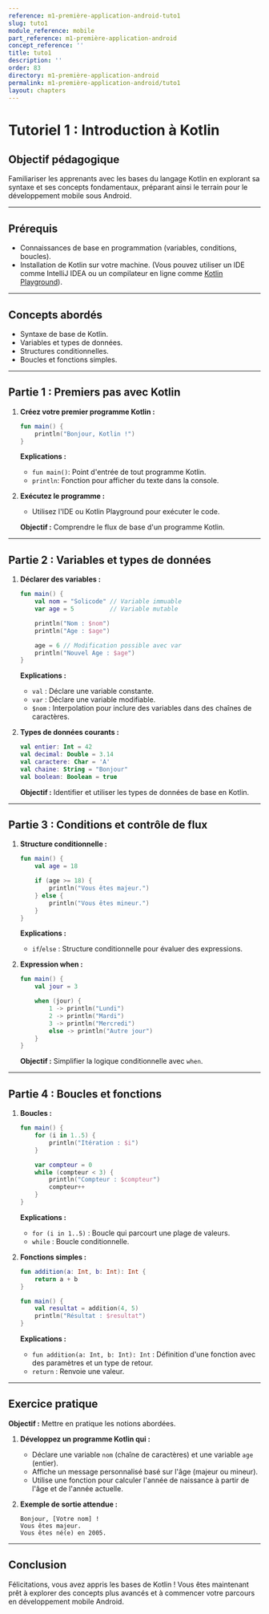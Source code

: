 ```yaml
---
reference: m1-première-application-android-tuto1
slug: tuto1
module_reference: mobile
part_reference: m1-première-application-android
concept_reference: ''
title: tuto1
description: ''
order: 83
directory: m1-première-application-android
permalink: m1-première-application-android/tuto1
layout: chapters
---
```



# Tutoriel 1 : Introduction à Kotlin

## Objectif pédagogique
Familiariser les apprenants avec les bases du langage Kotlin en explorant sa syntaxe et ses concepts fondamentaux, préparant ainsi le terrain pour le développement mobile sous Android.

---

## Prérequis
- Connaissances de base en programmation (variables, conditions, boucles).
- Installation de Kotlin sur votre machine. (Vous pouvez utiliser un IDE comme IntelliJ IDEA ou un compilateur en ligne comme [Kotlin Playground](https://play.kotlinlang.org/)).

---

## Concepts abordés
- Syntaxe de base de Kotlin.
- Variables et types de données.
- Structures conditionnelles.
- Boucles et fonctions simples.

---

## Partie 1 : Premiers pas avec Kotlin

1. **Créez votre premier programme Kotlin :**

   ```kotlin
   fun main() {
       println("Bonjour, Kotlin !")
   }
   ```
   **Explications :**
   - `fun main()`: Point d'entrée de tout programme Kotlin.
   - `println`: Fonction pour afficher du texte dans la console.

2. **Exécutez le programme :**
   - Utilisez l'IDE ou Kotlin Playground pour exécuter le code.

   **Objectif :** Comprendre le flux de base d'un programme Kotlin.

---

## Partie 2 : Variables et types de données

1. **Déclarer des variables :**

   ```kotlin
   fun main() {
       val nom = "Solicode" // Variable immuable
       var age = 5          // Variable mutable

       println("Nom : $nom")
       println("Age : $age")

       age = 6 // Modification possible avec var
       println("Nouvel Age : $age")
   }
   ```

   **Explications :**
   - `val` : Déclare une variable constante.
   - `var` : Déclare une variable modifiable.
   - `$nom` : Interpolation pour inclure des variables dans des chaînes de caractères.

2. **Types de données courants :**

   ```kotlin
   val entier: Int = 42
   val decimal: Double = 3.14
   val caractere: Char = 'A'
   val chaine: String = "Bonjour"
   val boolean: Boolean = true
   ```

   **Objectif :** Identifier et utiliser les types de données de base en Kotlin.

---

## Partie 3 : Conditions et contrôle de flux

1. **Structure conditionnelle :**

   ```kotlin
   fun main() {
       val age = 18

       if (age >= 18) {
           println("Vous êtes majeur.")
       } else {
           println("Vous êtes mineur.")
       }
   }
   ```

   **Explications :**
   - `if`/`else` : Structure conditionnelle pour évaluer des expressions.

2. **Expression when :**

   ```kotlin
   fun main() {
       val jour = 3

       when (jour) {
           1 -> println("Lundi")
           2 -> println("Mardi")
           3 -> println("Mercredi")
           else -> println("Autre jour")
       }
   }
   ```

   **Objectif :** Simplifier la logique conditionnelle avec `when`.

---

## Partie 4 : Boucles et fonctions

1. **Boucles :**

   ```kotlin
   fun main() {
       for (i in 1..5) {
           println("Itération : $i")
       }

       var compteur = 0
       while (compteur < 3) {
           println("Compteur : $compteur")
           compteur++
       }
   }
   ```

   **Explications :**
   - `for (i in 1..5)` : Boucle qui parcourt une plage de valeurs.
   - `while` : Boucle conditionnelle.

2. **Fonctions simples :**

   ```kotlin
   fun addition(a: Int, b: Int): Int {
       return a + b
   }

   fun main() {
       val resultat = addition(4, 5)
       println("Résultat : $resultat")
   }
   ```

   **Explications :**
   - `fun addition(a: Int, b: Int): Int` : Définition d'une fonction avec des paramètres et un type de retour.
   - `return` : Renvoie une valeur.

---

## Exercice pratique
**Objectif :** Mettre en pratique les notions abordées.

1. **Développez un programme Kotlin qui :**
   - Déclare une variable `nom` (chaîne de caractères) et une variable `age` (entier).
   - Affiche un message personnalisé basé sur l'âge (majeur ou mineur).
   - Utilise une fonction pour calculer l'année de naissance à partir de l'âge et de l'année actuelle.

2. **Exemple de sortie attendue :**

   ```
   Bonjour, [Votre nom] !
   Vous êtes majeur.
   Vous êtes né(e) en 2005.
   ```

---

## Conclusion
Félicitations, vous avez appris les bases de Kotlin ! Vous êtes maintenant prêt à explorer des concepts plus avancés et à commencer votre parcours en développement mobile Android.